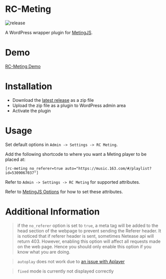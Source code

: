 # RC-Meting

![release](https://github.com/lirc572/RC-Meting-WP/workflows/Create%20Release/badge.svg)

A WordPress wrapper plugin for [MetingJS](https://github.com/metowolf/MetingJS).

# Demo

[RC-Meting Demo](https://lirc572.com/2020/12/21/rc-meting/)

# Installation

- Download the [latest release](https://github.com/lirc572/RC-Meting-WP/releases/latest) as a zip file
- Upload the zip file as a plugin to WordPress admin area
- Activate the plugin

# Usage

Set default options in `Admin -> Settings -> RC Meting`.

Add the following shortcode to where you want a Meting player to be placed at:

```
[rc-meting no_referer=true auto="https://music.163.com/#/playlist?id=5309067037"]
```

Refer to `Admin -> Settings -> RC Meting` for supported attributes.

Refer to [MetingJS Options](https://github.com/metowolf/MetingJS#option) for how to set these attributes.

# Additional Information

> if the `no_referer` option is set to `true`, a meta tag will be added to the head section of the webpage to prevent sending the Referer header.
> It is noticed that if referer header is sent, sometimes Netease api will return 403.
> However, enabling this option will affect all requests made on the web page. Hence you should only enable this option if you know what you are doing.

> `autoplay` does not work due to <a href="https://github.com/DIYgod/APlayer/issues/281" target="_blank">an issue with Aplayer</a>

> `fixed` mode is currently not displayed correctly
